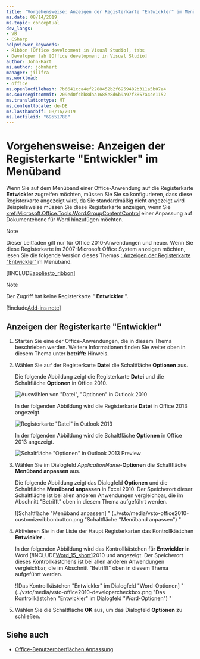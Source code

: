 ```yaml
---
title: 'Vorgehensweise: Anzeigen der Registerkarte "Entwickler" im Menüband'
ms.date: 08/14/2019
ms.topic: conceptual
dev_langs:
- VB
- CSharp
helpviewer_keywords:
- Ribbon [Office development in Visual Studio], tabs
- Developer tab [Office development in Visual Studio]
author: John-Hart
ms.author: johnhart
manager: jillfra
ms.workload:
- office
ms.openlocfilehash: 7b6641cca4ef2288452b2f6959482b311a5b07a4
ms.sourcegitcommit: 209ed0fcbb8daa1685e8d6b9a97f3857a4ce1152
ms.translationtype: MT
ms.contentlocale: de-DE
ms.lasthandoff: 08/16/2019
ms.locfileid: "69551788"
---
```

# <a name="how-to-show-the-developer-tab-on-the-ribbon"></a>Vorgehensweise: Anzeigen der Registerkarte "Entwickler" im Menüband
  Wenn Sie auf dem Menüband einer Office-Anwendung auf die Registerkarte **Entwickler** zugreifen möchten, müssen Sie Sie so konfigurieren, dass diese Registerkarte angezeigt wird, da Sie standardmäßig nicht angezeigt wird Beispielsweise müssen Sie diese Registerkarte anzeigen, wenn Sie <xref:Microsoft.Office.Tools.Word.GroupContentControl> einer Anpassung auf Dokumentebene für Word hinzufügen möchten.

> [!NOTE]
> Dieser Leitfaden gilt nur für Office 2010-Anwendungen und neuer. Wenn Sie diese Registerkarte im 2007-Microsoft Office System anzeigen möchten, lesen Sie die folgende Version dieses Themas [: Anzeigen der Registerkarte "Entwickler"](https://web.archive.org/web/20140303033431/msdn.microsoft.com/library/bb608625(v=vs.90).aspx
)im Menüband.

 [!INCLUDE[appliesto_ribbon](../vsto/includes/appliesto-ribbon-md.md)]

> [!NOTE]
> Der Zugriff hat keine Registerkarte " **Entwickler** ".

[!include[Add-ins note](includes/addinsnote.md)]

## <a name="to-show-the-developer-tab"></a>Anzeigen der Registerkarte "Entwickler"

1. Starten Sie eine der Office-Anwendungen, die in diesem Thema beschrieben werden. Weitere Informationen finden Sie weiter oben in diesem Thema unter **betrifft:** Hinweis.

2. Wählen Sie auf der Registerkarte **Datei** die Schaltfläche **Optionen** aus.

     Die folgende Abbildung zeigt die Registerkarte **Datei** und die Schaltfläche **Optionen** in Office 2010.

     ![Auswählen von "Datei", "Optionen" in Outlook 2010](../vsto/media/vsto-office-file-tab.png "Auswählen von \"Datei\", \"Optionen\" in Outlook 2010")

     In der folgenden Abbildung wird die Registerkarte **Datei** in Office 2013 angezeigt.

     ![Registerkarte "Datei" in Outlook 2013](../vsto/media/vsto-office2013-filetab.png "Registerkarte \"Datei\" in Outlook 2013")

     In der folgenden Abbildung wird die Schaltfläche **Optionen** in Office 2013 angezeigt.

     ![Schaltfläche "Optionen" in Outlook 2013 Preview](../vsto/media/vsto-office2013-optionsbutton.png "Schaltfläche \"Optionen\" in Outlook 2013 Preview")

3. Wählen Sie im Dialogfeld _ApplicationName_-**Optionen** die Schaltfläche **Menüband anpassen** aus.

     Die folgende Abbildung zeigt das Dialogfeld **Optionen** und die Schaltfläche **Menüband anpassen** in Excel 2010. Der Speicherort dieser Schaltfläche ist bei allen anderen Anwendungen vergleichbar, die im Abschnitt "Betrifft" oben in diesem Thema aufgeführt werden.

     ![Schaltfläche "Menüband anpassen] " (../vsto/media/vsto-office2010-customizeribbonbutton.png "Schaltfläche \"Menüband anpassen") "

4. Aktivieren Sie in der Liste der Haupt Registerkarten das Kontrollkästchen **Entwickler** .

     In der folgenden Abbildung wird das Kontrollkästchen für **Entwickler** in Word [!INCLUDE[Word_15_short](../vsto/includes/word-15-short-md.md)]2010 und angezeigt. Der Speicherort dieses Kontrollkästchens ist bei allen anderen Anwendungen vergleichbar, die im Abschnitt "Betrifft" oben in diesem Thema aufgeführt werden.

     ![Das Kontrollkästchen "Entwickler" im Dialogfeld "Word-Optionen] " (../vsto/media/vsto-office2010-developercheckbox.png "Das Kontrollkästchen \"Entwickler\" im Dialogfeld \"Word-Optionen") "

5. Wählen Sie die Schaltfläche **OK** aus, um das Dialogfeld **Optionen** zu schließen.

## <a name="see-also"></a>Siehe auch
- [Office-Benutzeroberflächen Anpassung](../vsto/office-ui-customization.md)
